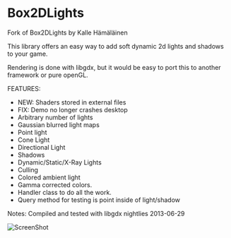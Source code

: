 Box2DLights
===========

Fork of Box2DLights by Kalle Hämäläinen

This library offers an easy way to add soft dynamic 2d lights and shadows to your game.

Rendering is done with libgdx, but it would be easy to port this to another framework or pure openGL.

FEATURES:
* NEW: Shaders stored in external files
* FIX: Demo no longer crashes desktop
* Arbitrary number of lights
* Gaussian blurred light maps
* Point light
* Cone Light
* Directional Light
* Shadows
* Dynamic/Static/X-Ray Lights
* Culling
* Colored ambient light
* Gamma corrected colors.
* Handler class to do all the work.
* Query method for testing is point inside of light/shadow

Notes:
Compiled and tested with libgdx nightlies 2013-06-29

![ScreenShot](http://droidinteractive.com/img/box2dlighttest.png)
